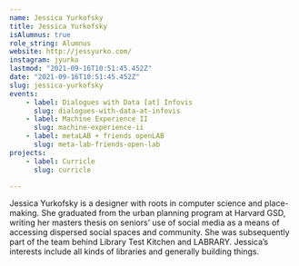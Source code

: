 ```yaml
---
name: Jessica Yurkofsky
title: Jessica Yurkofsky
isAlumnus: true
role_string: Alumnus
website: http://jessyurko.com/
instagram: jyurko
lastmod: "2021-09-16T10:51:45.452Z"
date: "2021-09-16T10:51:45.452Z"
slug: jessica-yurkofsky
events:
    - label: Dialogues with Data [at] Infovis
      slug: dialogues-with-data-at-infovis
    - label: Machine Experience II
      slug: machine-experience-ii
    - label: metaLAB + friends openLAB
      slug: meta-lab-friends-open-lab
projects:
    - label: Curricle
      slug: curricle

---
```

Jessica Yurkofsky is a designer with roots in computer science and place-making. She graduated from the urban planning program at Harvard GSD, writing her masters thesis on seniors’ use of social media as a means of accessing dispersed social spaces and community. She was subsequently part of the team behind Library Test Kitchen and LABRARY. Jessica’s interests include all kinds of libraries and generally building things.